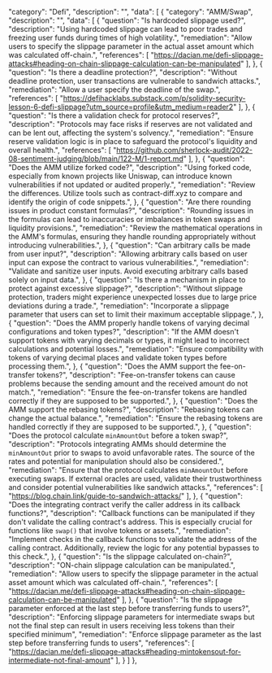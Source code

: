 "category": "Defi",
        "description": "",
        "data": [
            {
                "category": "AMM/Swap",
                "description": "",
                "data": [
                    {
                        "question": "Is hardcoded slippage used?",
                        "description": "Using hardcoded slippage can lead to poor trades and freezing user funds during times of high volatility.",
                        "remediation": "Allow users to specify the slippage parameter in the actual asset amount which was calculated off-chain.",
                        "references": [
                            "https://dacian.me/defi-slippage-attacks#heading-on-chain-slippage-calculation-can-be-manipulated"
                        ],
                    },
                    {
                        "question": "Is there a deadline protection?",
                        "description": "Without deadline protection, user transactions are vulnerable to sandwich attacks.",
                        "remediation": "Allow a user specify the deadline of the swap.",
                        "references": [
                            "https://defihacklabs.substack.com/p/solidity-security-lesson-6-defi-slippage?utm_source=profile&utm_medium=reader2"
                        ],
                    },
                    {
                        "question": "Is there a validation check for protocol reserves?",
                        "description": "Protocols may face risks if reserves are not validated and can be lent out, affecting the system's solvency.",
                        "remediation": "Ensure reserve validation logic is in place to safeguard the protocol's liquidity and overall health.",
                        "references": [
                            "https://github.com/sherlock-audit/2022-08-sentiment-judging/blob/main/122-M/1-report.md"
                        ],
                    },
                    {
                        "question": "Does the AMM utilize forked code?",
                        "description": "Using forked code, especially from known projects like Uniswap, can introduce known vulnerabilities if not updated or audited properly.",
                        "remediation": "Review the differences. Utilize tools such as contract-diff.xyz to compare and identify the origin of code snippets.",
                    },
                    {
                        "question": "Are there rounding issues in product constant formulas?",
                        "description": "Rounding issues in the formulas can lead to inaccuracies or imbalances in token swaps and liquidity provisions.",
                        "remediation": "Review the mathematical operations in the AMM's formulas, ensuring they handle rounding appropriately without introducing vulnerabilities.",
                    },
                    {
                        "question": "Can arbitrary calls be made from user input?",
                        "description": "Allowing arbitrary calls based on user input can expose the contract to various vulnerabilities.",
                        "remediation": "Validate and sanitize user inputs. Avoid executing arbitrary calls based solely on input data.",
                    },
                    {
                        "question": "Is there a mechanism in place to protect against excessive slippage?",
                        "description": "Without slippage protection, traders might experience unexpected losses due to large price deviations during a trade.",
                        "remediation": "Incorporate a slippage parameter that users can set to limit their maximum acceptable slippage.",
                    },
                    {
                        "question": "Does the AMM properly handle tokens of varying decimal configurations and token types?",
                        "description": "If the AMM doesn't support tokens with varying decimals or types, it might lead to incorrect calculations and potential losses.",
                        "remediation": "Ensure compatibility with tokens of varying decimal places and validate token types before processing them.",
                    },
                    {
                        "question": "Does the AMM support the fee-on-transfer tokens?",
                        "description": "Fee-on-transfer tokens can cause problems because the sending amount and the received amount do not match.",
                        "remediation": "Ensure the fee-on-transfer tokens are handled correctly if they are supposed to be supported.",
                    },
                    {
                        "question": "Does the AMM support the rebasing tokens?",
                        "description": "Rebasing tokens can change the actual balance.",
                        "remediation": "Ensure the rebasing tokens are handled correctly if they are supposed to be supported.",
                    },
                    {
                        "question": "Does the protocol calculate `minAmountOut` before a token swap?",
                        "description": "Protocols integrating AMMs should determine the `minAmountOut` prior to swaps to avoid unfavorable rates. The source of the rates and potential for manipulation should also be considered.",
                        "remediation": "Ensure that the protocol calculates `minAmountOut` before executing swaps. If external oracles are used, validate their trustworthiness and consider potential vulnerabilities like sandwich attacks.",
                        "references": [
                            "https://blog.chain.link/guide-to-sandwich-attacks/"
                        ],
                    },
                    {
                        "question": "Does the integrating contract verify the caller address in its callback functions?",
                        "description": "Callback functions can be manipulated if they don't validate the calling contract's address. This is especially crucial for functions like `swap()` that involve tokens or assets.",
                        "remediation": "Implement checks in the callback functions to validate the address of the calling contract. Additionally, review the logic for any potential bypasses to this check.",
                    },
                    {
                        "question": "Is the slippage calculated on-chain?",
                        "description": "ON-chain slippage calculation can be manipulated.",
                        "remediation": "Allow users to specify the slippage parameter in the actual asset amount which was calculated off-chain.",
                        "references": [
                            "https://dacian.me/defi-slippage-attacks#heading-on-chain-slippage-calculation-can-be-manipulated"
                        ],
                    },
                    {
                        "question": "Is the slippage parameter enforced at the last step before transferring funds to users?",
                        "description": "Enforcing slippage parameters for intermediate swaps but not the final step can result in users receiving less tokens than their specified minimum",
                        "remediation": "Enforce slippage parameter as the last step before transferring funds to users",
                        "references": [
                            "https://dacian.me/defi-slippage-attacks#heading-mintokensout-for-intermediate-not-final-amount"
                        ],
                    }
                ]
            },
